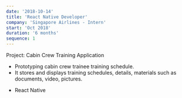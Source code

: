 ```yaml
---
date: '2018-10-14'
title: 'React Native Developer'
company: 'Singapore Airlines - Intern'
start: 'Oct 2018'
duration: '6 months'
sequence: 1
---
```


Project: Cabin Crew Training Application

<ul class="job-desc">
<li>Prototyping cabin crew trainee training schedule.</li>
<li>It stores and displays training schedules, details, materials such as documents, video, pictures.</li>
</ul>
<ul class="tags">
<li>React Native</li>
</ul>
